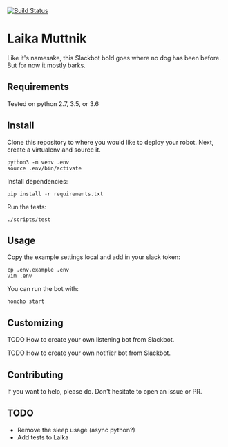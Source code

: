 
[![Build Status](https://travis-ci.org/hockeybuggy/laika-muttnik.svg?branch=master)](https://travis-ci.org/hockeybuggy/laika-muttnik)

# Laika Muttnik

Like it's namesake, this Slackbot bold goes where no dog has been before. But
for now it mostly barks.

## Requirements

Tested on python 2.7, 3.5, or 3.6

## Install

Clone this repository to where you would like to deploy your robot. Next, create a virtualenv and source it.

    python3 -m venv .env
    source .env/bin/activate


Install dependencies:

    pip install -r requirements.txt

Run the tests:

    ./scripts/test

## Usage


Copy the example settings local and add in your slack token:

    cp .env.example .env
    vim .env

You can run the bot with:

    honcho start

## Customizing

TODO How to create your own listening bot from Slackbot.

TODO How to create your own notifier bot from Slackbot.

## Contributing

If you want to help, please do. Don't hesitate to open an issue or PR.

## TODO

- Remove the sleep usage (async python?)
- Add tests to Laika
